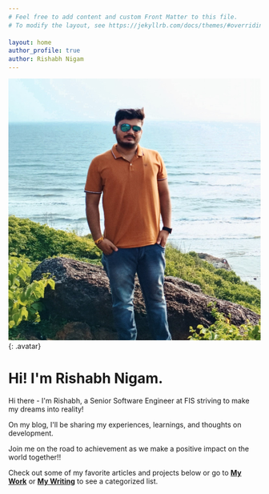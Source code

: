 ```yaml
---
# Feel free to add content and custom Front Matter to this file.
# To modify the layout, see https://jekyllrb.com/docs/themes/#overriding-theme-defaults

layout: home
author_profile: true
author: Rishabh Nigam
---
```


![Rishabh Nigam](/assets/images/Rishabh_DP.jpg){: .avatar} 

# Hi! I'm Rishabh Nigam. 
 Hi there - I'm Rishabh, a Senior Software Engineer at FIS striving to make my dreams into reality!

On my blog, I'll be sharing my experiences, learnings, and thoughts on development.

Join me on the road to achievement as we make a positive impact on the world together!!  

Check out some of my favorite articles and projects below or go to [**My Work**](/mywork) or [**My Writing**](/mywriting) to see a categorized list.